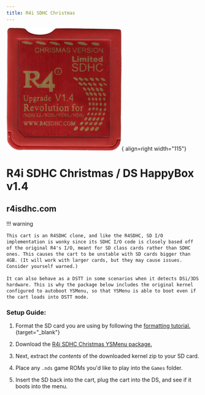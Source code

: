 ```yaml
---
title: R4i SDHC Christmas
---
```


![R4i SDHC Christmas](../images/r4i_christmas.png){ align=right width="115"}
# R4i SDHC Christmas / DS HappyBox v1.4
## r4isdhc.com

!!! warning

    This cart is an R4SDHC clone, and like the R4SDHC, SD I/O implementation is wonky since its SDHC I/O code is closely based off of the original R4's I/O, meant for SD class cards rather than SDHC ones. This causes the cart to be unstable with SD cards bigger than 4GB. (It will work with larger cards, but they may cause issues. Consider yourself warned.)

    It can also behave as a DSTT in some scenarios when it detects DSi/3DS hardware. This is why the package below includes the original kernel configured to autoboot YSMenu, so that YSMenu is able to boot even if the cart loads into DSTT mode.

### Setup Guide:

1. Format the SD card you are using by following the [formatting tutorial.](../tutorials/formatting.md){target="_blank"}

1. Download the [R4i SDHC Christmas YSMenu package.](https://github.com/Sanrax/YSMenu-Custom-Packages/releases/download/v7.06/R4i_SDHC_Christmas_YSMenu_7.06.zip)

1. Next, extract *the contents* of the downloaded kernel zip to your SD card.

1. Place any `.nds` game ROMs you'd like to play into the `Games` folder.

1. Insert the SD back into the cart, plug the cart into the DS, and see if it boots into the menu.